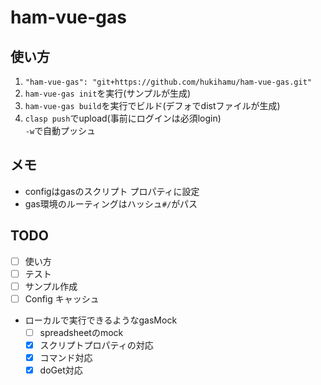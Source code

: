 # ham-vue-gas
## 使い方
1. `"ham-vue-gas": "git+https://github.com/hukihamu/ham-vue-gas.git"`
2. `ham-vue-gas init`を実行(サンプルが生成)
3. `ham-vue-gas build`を実行でビルド(デフォでdistファイルが生成)
4. `clasp push`でupload(事前にログインは必須login)  
`-w`で自動プッシュ

## メモ
- configはgasのスクリプト プロパティに設定
- gas環境のルーティングはハッシュ`#/`がパス

## TODO
- [ ] 使い方
- [ ] テスト
- [ ] サンプル作成
- [ ] Config キャッシュ
- ローカルで実行できるようなgasMock
  - [ ] spreadsheetのmock
  - [x] スクリプトプロパティの対応
  - [x] コマンド対応
  - [x] doGet対応